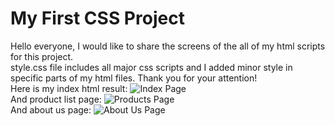 # <strong>My First CSS Project</strong>

Hello everyone, I would like to share the screens of the all of my html scripts for this project.<br>
style.css file includes all major css scripts and I added minor style in specific parts of my html files. Thank you for your attention!
<br>
Here is my index html result:
![Index Page](https://github.com/recberdeniz/PatikaDevHTML/blob/main/CSS-%C3%96dev-1/index.jpeg)
<br>
And product list page:
![Products Page](https://github.com/recberdeniz/PatikaDevHTML/blob/main/CSS-%C3%96dev-1/products.jpeg "Products")
<br>
And about us page:
![About Us Page](https://github.com/recberdeniz/PatikaDevHTML/blob/main/CSS-%C3%96dev-1/aboutus.jpeg "About Us")
